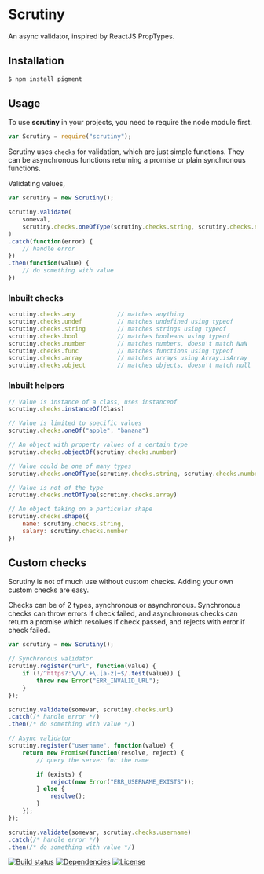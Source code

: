 # Scrutiny

An async validator, inspired by ReactJS PropTypes.

## Installation
```sh
$ npm install pigment
```

## Usage
To use **scrutiny** in your projects, you need to require the node module first.

```javascript
var Scrutiny = require("scrutiny");
```

Scrutiny uses `checks` for validation, which are just simple functions. They can be asynchronous functions returning a promise or plain synchronous functions.

Validating values,
```javascript
var scrutiny = new Scrutiny();

scrutiny.validate(
    someval,
    scrutiny.checks.oneOfType(scrutiny.checks.string, scrutiny.checks.number)
)
.catch(function(error) {
    // handle error
})
.then(function(value) {
    // do something with value
})
```

### Inbuilt checks
```javascript
scrutiny.checks.any            // matches anything
scrutiny.checks.undef          // matches undefined using typeof
scrutiny.checks.string         // matches strings using typeof
scrutiny.checks.bool           // matches booleans using typeof
scrutiny.checks.number         // matches numbers, doesn't match NaN
scrutiny.checks.func           // matches functions using typeof
scrutiny.checks.array          // matches arrays using Array.isArray
scrutiny.checks.object         // matches objects, doesn't match null
```

### Inbuilt helpers
```javascript
// Value is instance of a class, uses instanceof
scrutiny.checks.instanceOf(Class)

// Value is limited to specific values
scrutiny.checks.oneOf("apple", "banana")

// An object with property values of a certain type
scrutiny.checks.objectOf(scrutiny.checks.number)

// Value could be one of many types
scrutiny.checks.oneOfType(scrutiny.checks.string, scrutiny.checks.number)

// Value is not of the type
scrutiny.checks.notOfType(scrutiny.checks.array)

// An object taking on a particular shape
scrutiny.checks.shape({
    name: scrutiny.checks.string,
    salary: scrutiny.checks.number
})
```


## Custom checks
Scrutiny is not of much use without custom checks. Adding your own custom checks are easy.

Checks can be of 2 types, synchronous or asynchronous. Synchronous checks can throw errors if check failed, and asynchronous checks can return a promise which resolves if check passed, and rejects with error if check failed.

```javascript
var scrutiny = new Scrutiny();

// Synchronous validator
scrutiny.register("url", function(value) {
    if (!/^https?:\/\/.+\.[a-z]+$/.test(value)) {
        throw new Error("ERR_INVALID_URL");
    }
});

scrutiny.validate(somevar, scrutiny.checks.url)
.catch(/* handle error */)
.then(/* do something with value */)

// Async validator
scrutiny.register("username", function(value) {
    return new Promise(function(resolve, reject) {
        // query the server for the name

        if (exists) {
            reject(new Error("ERR_USERNAME_EXISTS"));
        } else {
            resolve();
        }
    });
});

scrutiny.validate(somevar, scrutiny.checks.username)
.catch(/* handle error */)
.then(/* do something with value */)
```

[![Build status](https://travis-ci.org/satya164/scrutiny.svg?branch=master)](https://travis-ci.org/satya164/scrutiny)
[![Dependencies](https://david-dm.org/satya164/scrutiny.svg)](https://david-dm.org/satya164/scrutiny)
[![License](https://img.shields.io/npm/l/scrutiny.svg)](http://opensource.org/licenses/mit-license.php)
